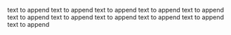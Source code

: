 text to append
text to append
text to append
text to append
text to append
text to append
text to append
text to append
text to append
text to append
text to append
